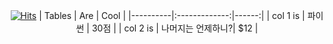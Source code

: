<div align=center> 
  
[![Hits](https://hits.seeyoufarm.com/api/count/incr/badge.svg?url=https%3A%2F%2Fgithub.com%2Fnouu94&count_bg=%2379C83D&title_bg=%23555555&icon=&icon_color=%23E7E7E7&title=hits&edge_flat=false)](https://hits.seeyoufarm.com)
| Tables   |      Are      |  Cool |
|----------|:-------------:|------:|
| col 1 is |     파이썬    | 30점  |
| col 2 is |   나머지는 언제하니?|   $12 |
</div>
